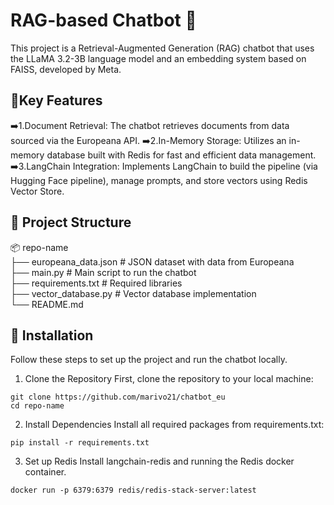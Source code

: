 # RAG-based Chatbot 👾 

This project is a Retrieval-Augmented Generation (RAG) chatbot that uses the LLaMA 3.2-3B language model and an embedding system based on FAISS, developed by Meta.

## 📌Key Features 

➡️1.Document Retrieval: The chatbot retrieves documents from data sourced via the Europeana API.
➡️2.In-Memory Storage: Utilizes an in-memory database built with Redis for fast and efficient data management.
➡️3.LangChain Integration: Implements LangChain to build the pipeline (via Hugging Face pipeline), manage prompts, and store vectors using Redis Vector Store.



## 📂 Project Structure

📦 repo-name  
├── europeana_data.json   # JSON dataset with data from Europeana  
├── main.py               # Main script to run the chatbot  
├── requirements.txt      # Required libraries  
├── vector_database.py    # Vector database implementation  
└── README.md  



## 🚀 Installation

Follow these steps to set up the project and run the chatbot locally.

1. Clone the Repository
First, clone the repository to your local machine:

```
git clone https://github.com/marivo21/chatbot_eu
cd repo-name
```
2. Install Dependencies
Install all required packages from requirements.txt:

```
pip install -r requirements.txt
```

3. Set up Redis
Install langchain-redis and running the Redis docker container.

```
docker run -p 6379:6379 redis/redis-stack-server:latest
```
